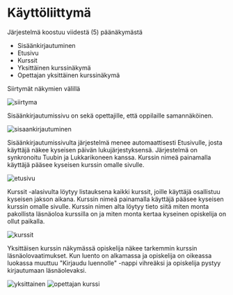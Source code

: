 Käyttöliittymä
==============
Järjestelmä koostuu viidestä (5) päänäkymästä
- Sisäänkirjautuminen
- Etusivu
- Kurssit
- Yksittäinen kurssinäkymä
- Opettajan yksittäinen kurssinäkymä

Siirtymät näkymien välillä

![siirtyma](http://users.metropolia.fi/~tarjajar/ohtu/siirtyma.jpg)

Sisäänkirjautumissivu on sekä opettajille, että oppilaille samannäköinen.

![sisaankirjautuminen](http://users.metropolia.fi/~joonasee/github-tehtavat/sisaankirjautuminen.jpg)

Sisäänkirjautumissivulta järjestelmä menee automaattisesti Etusivulle, josta käyttäjä näkee kyseisen päivän lukujärjestyksensä. Järjestelmä on synkronoitu Tuubin ja Lukkarikoneen kanssa. Kurssin nimeä painamalla käyttäjä pääsee kyseisen kurssin omalle sivulle.

![etusivu](http://users.metropolia.fi/~joonasee/github-tehtavat/Etusivu.jpg)

Kurssit -alasivulta löytyy listauksena kaikki kurssit, joille käyttäjä osallistuu kyseisen jakson aikana. Kurssin nimeä painamalla käyttäjä pääsee kyseisen kurssin omalle sivulle. Kurssin nimen alta löytyy tieto siitä miten monta pakollista läsnäoloa kurssilla on ja miten monta kertaa kyseinen opiskelija on ollut paikalla.

![kurssit](http://users.metropolia.fi/~joonasee/github-tehtavat/Kurssit.jpg)

Yksittäisen kurssin näkymässä opiskelija näkee tarkemmin kurssin läsnäolovaatimukset. Kun luento on alkamassa ja opiskelija on oikeassa luokassa muuttuu "Kirjaudu luennolle" -nappi vihreäksi ja opiskelija pystyy kirjautumaan läsnäolevaksi.

![yksittainen](http://users.metropolia.fi/~joonasee/github-tehtavat/Kurssinakyma.jpg)
![opettajan kurssi](http://users.metropolia.fi/~joonasee/github-tehtavat/Opettajan_Kurssinakyma.jpg)

